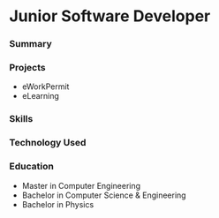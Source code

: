# Junior Software Developer

### Summary

### Projects
  - eWorkPermit
  - eLearning

### Skills

### Technology Used

### Education 
  - Master in Computer Engineering
  - Bachelor in Computer Science & Engineering
  - Bachelor in Physics
